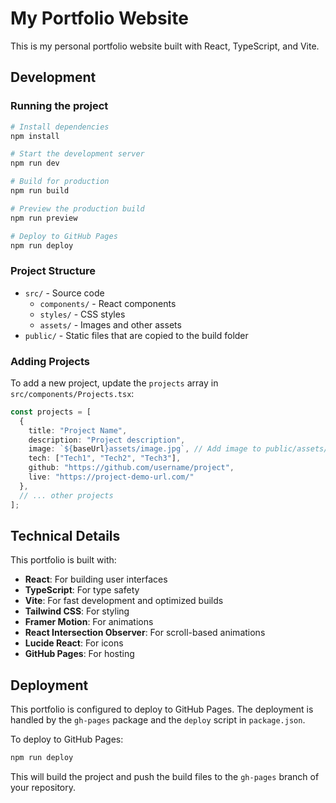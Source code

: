 # My Portfolio Website

This is my personal portfolio website built with React, TypeScript, and Vite.

## Development

### Running the project

```bash
# Install dependencies
npm install

# Start the development server
npm run dev

# Build for production
npm run build

# Preview the production build
npm run preview

# Deploy to GitHub Pages
npm run deploy
```

### Project Structure

- `src/` - Source code
  - `components/` - React components
  - `styles/` - CSS styles
  - `assets/` - Images and other assets
- `public/` - Static files that are copied to the build folder

### Adding Projects

To add a new project, update the `projects` array in `src/components/Projects.tsx`:

```typescript
const projects = [
  {
    title: "Project Name",
    description: "Project description",
    image: `${baseUrl}assets/image.jpg`, // Add image to public/assets/
    tech: ["Tech1", "Tech2", "Tech3"],
    github: "https://github.com/username/project",
    live: "https://project-demo-url.com/"
  },
  // ... other projects
];
```

## Technical Details

This portfolio is built with:

- **React**: For building user interfaces
- **TypeScript**: For type safety
- **Vite**: For fast development and optimized builds
- **Tailwind CSS**: For styling
- **Framer Motion**: For animations
- **React Intersection Observer**: For scroll-based animations
- **Lucide React**: For icons
- **GitHub Pages**: For hosting

## Deployment

This portfolio is configured to deploy to GitHub Pages. The deployment is handled by the `gh-pages` package and the `deploy` script in `package.json`.

To deploy to GitHub Pages:

```bash
npm run deploy
```

This will build the project and push the build files to the `gh-pages` branch of your repository.
